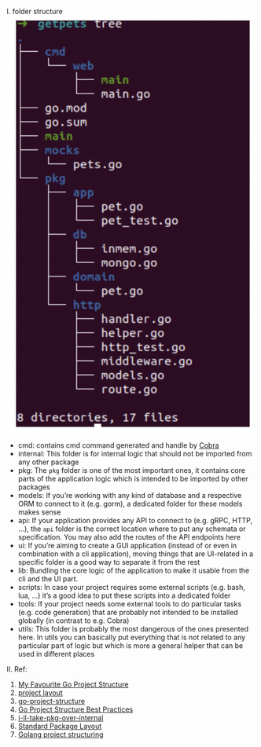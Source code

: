 I. folder structure
![project_layout](./images/project_layout.png)
* cmd:
    contains cmd command generated and handle by [Cobra](https://github.com/spf13/cobra) 
* internal:
    This folder is for internal logic that should not be imported from any other package
* pkg:
    The `pkg` folder is one of the most important ones, it contains core parts of the application logic which is intended to be imported by other packages
* models:
    If you’re working with any kind of database and a respective ORM to connect to it (e.g. gorm), a dedicated folder for these models makes sense
* api:
    If your application provides any API to connect to (e.g. gRPC, HTTP, …), the `api` folder is the correct location where to put any schemata or specification. You may also add the routes of the API endpoints here
* ui:
    If you’re aiming to create a GUI application (instead of or even in combination with a cli application), moving things that are UI-related in a specific folder is a good way to separate it from the rest
* lib:
    Bundling the core logic of the application to make it usable from the cli and the UI part. 
* scripts:
    In case your project requires some external scripts (e.g. bash, lua, …) it’s a good idea to put these scripts into a dedicated folder
* tools:
    If your project needs some external tools to do particular tasks (e.g. code generation) that are probably not intended to be installed globally (in contrast to e.g. Cobra)
* utils:
    This folder is probably the most dangerous of the ones presented here. In utils you can basically put everything that is not related to any particular part of logic but which is more a general helper that can be used in different places

II. Ref:
1. [My Favourite Go Project Structure](https://medium.com/@martengartner/my-favourite-go-project-setup-479563662834)
2. [project layout](https://github.com/golang-standards/project-layout)
3. [go-project-structure](https://dev.to/jinxankit/go-project-structure-and-guidelines-4ccm)
4. [Go Project Structure Best Practices](https://tutorialedge.net/golang/go-project-structure-best-practices/)
5. [i-ll-take-pkg-over-internal](https://travisjeffery.com/b/2019/11/i-ll-take-pkg-over-internal/)
6. [Standard Package Layout](https://medium.com/@benbjohnson/standard-package-layout-7cdbc8391fc1)
7. [Golang project structuring](https://medium.com/sellerapp/golang-project-structuring-ben-johnson-way-2a11035f94bc)
